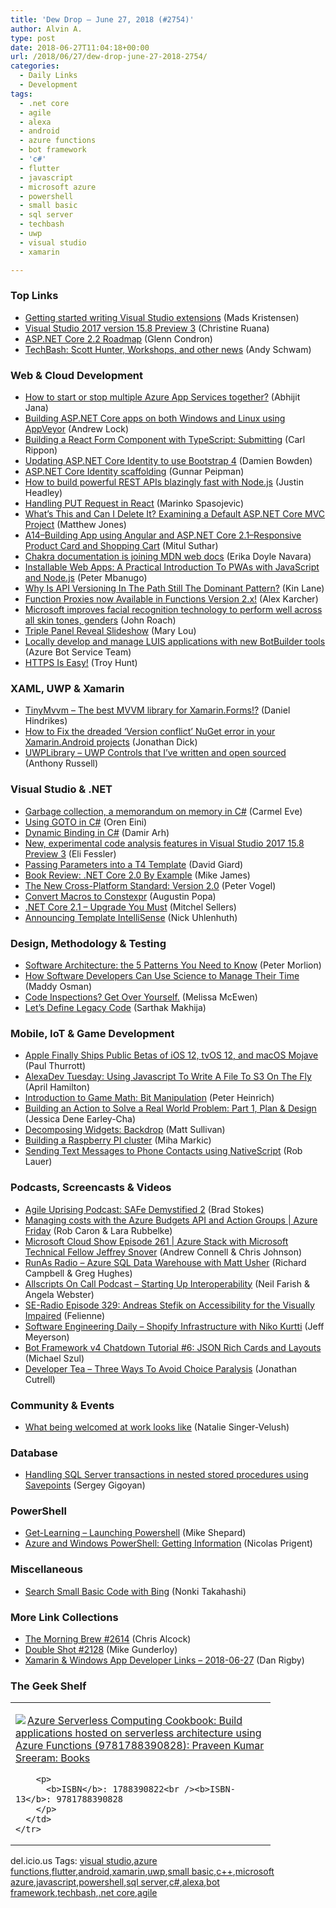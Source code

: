 ```yaml
---
title: 'Dew Drop – June 27, 2018 (#2754)'
author: Alvin A.
type: post
date: 2018-06-27T11:04:18+00:00
url: /2018/06/27/dew-drop-june-27-2018-2754/
categories:
  - Daily Links
  - Development
tags:
  - .net core
  - agile
  - alexa
  - android
  - azure functions
  - bot framework
  - 'c#'
  - flutter
  - javascript
  - microsoft azure
  - powershell
  - small basic
  - sql server
  - techbash
  - uwp
  - visual studio
  - xamarin

---
```

### <a name="top"></a>Top Links

  * <a href="http://feedproxy.google.com/~r/netSlave/~3/kjfeKUEdrvE/" target="_blank">Getting started writing Visual Studio extensions</a> (Mads Kristensen)
  * <a href="https://blogs.msdn.microsoft.com/visualstudio/2018/06/26/visual-studio-2017-version-15-8-preview-3/" target="_blank">Visual Studio 2017 version 15.8 Preview 3</a> (Christine Ruana)
  * <a href="https://github.com/aspnet/Announcements/issues/307" target="_blank">ASP.NET Core 2.2 Roadmap</a> (Glenn Condron)
  * <a href="http://www.schwammysays.net/techbash-scott-hunter-workshops-and-other-news/" target="_blank">TechBash: Scott Hunter, Workshops, and other news</a> (Andy Schwam)



### <a name="web"></a>Web & Cloud Development

  * <a href="https://dailydotnettips.com/how-to-start-or-stop-multiple-azure-app-services-together/" target="_blank">How to start or stop multiple Azure App Services together?</a> (Abhijit Jana)
  * <a href="https://andrewlock.net/building-asp-net-core-apps-on-both-windows-and-linux-using-appveyor/" target="_blank">Building ASP.NET Core apps on both Windows and Linux using AppVeyor</a> (Andrew Lock)
  * <a href="https://www.carlrippon.com/building-a-react-form-component-with-typescript-submitting/" target="_blank">Building a React Form Component with TypeScript: Submitting</a> (Carl Rippon)
  * <a href="https://damienbod.com/2018/06/26/updating-asp-net-core-identity-to-use-bootstrap-4/" target="_blank">Updating ASP.NET Core Identity to use Bootstrap 4</a> (Damien Bowden)
  * <a href="https://gunnarpeipman.com/aspnet/identity-scaffolding/" target="_blank">ASP.NET Core Identity scaffolding</a> (Gunnar Peipman)
  * <a href="https://hackernoon.com/how-to-build-powerful-rest-apis-blazingly-fast-with-node-js-86d6e55a5b34?source=rss----3a8144eabfe3---4" target="_blank">How to build powerful REST APIs blazingly fast with Node.js</a> (Justin Headley)
  * <a href="https://code-maze.com/handling-put-request/" target="_blank">Handling PUT Request in React</a> (Marinko Spasojevic)
  * <a href="http://feedproxy.google.com/~r/ExceptionNotFound/~3/Ywar77jx8pw/" target="_blank">What&#8217;s This and Can I Delete It? Examining a Default ASP.NET Core MVC Project</a> (Matthew Jones)
  * <a href="http://mscodingblog.blogspot.com/2018/06/a14building-app-using-angular-and.html" target="_blank">A14–Building App using Angular and ASP.NET Core 2.1–Responsive Product Card and Shopping Cart</a> (Mitul Suthar)
  * <a href="http://blogs.windows.com/msedgedev/2018/06/26/chakra-docs-mdn-web-docs/?WT.mc_id=DX_MVP4025064" target="_blank">Chakra documentation is joining MDN web docs</a> (Erika Doyle Navara)
  * <a href="https://twilioinc.wpengine.com/2018/06/installable-web-apps-practical-introduction-progressive-web-apps.html" target="_blank">Installable Web Apps: A Practical Introduction To PWAs with JavaScript and Node.js</a> (Peter Mbanugo)
  * <a href="http://apievangelist.com/2018/06/26/why-is-api-versioning-in-the-path-still-the-dominant-pattern/" target="_blank">Why Is API Versioning In The Path Still The Dominant Pattern?</a> (Kin Lane)
  * <a href="https://blogs.msdn.microsoft.com/appserviceteam/2018/06/26/function-proxies-now-available-in-functions-version-2-x/" target="_blank">Function Proxies now Available in Functions Version 2.x!</a> (Alex Karcher)
  * <a href="https://blogs.microsoft.com/ai/gender-skin-tone-facial-recognition-improvement/" target="_blank">Microsoft improves facial recognition technology to perform well across all skin tones, genders</a> (John Roach)
  * <a href="http://feedproxy.google.com/~r/tympanus/~3/qynS_pAghHk/" target="_blank">Triple Panel Reveal Slideshow</a> (Mary Lou)
  * <a href="https://blog.botframework.com/2018/06/26/locally-develop-and-manage-luis-applications-with-new-botbuilder-tools/" target="_blank">Locally develop and manage LUIS applications with new BotBuilder tools</a> (Azure Bot Service Team)
  * <a href="http://feedproxy.google.com/~r/TroyHunt/~3/PY7jGDsD8iI/" target="_blank">HTTPS Is Easy!</a> (Troy Hunt)



### <a name="silverlight"></a>XAML, UWP & Xamarin

  * <a href="https://danielhindrikes.se/index.php/2018/06/26/tinymvvm-the-best-mvvm-library-for-xamarin-forms/" target="_blank">TinyMvvm – The best MVVM library for Xamarin.Forms!?</a> (Daniel Hindrikes)
  * <a href="https://redth.codes/how-to-fix-the-dreaded-version-conflict-nuget-error-in-your-xamarin-android-projects/" target="_blank">How to Fix the dreaded &#8216;Version conflict&#8217; NuGet error in your Xamarin.Android projects</a> (Jonathan Dick)
  * <a href="https://github.com/DotNetRussell/UWPLibrary" target="_blank">UWPLibrary &#8211; UWP Controls that I&#8217;ve written and open sourced</a> (Anthony Russell)



### <a name="dotnet"></a>Visual Studio & .NET

  * <a href="https://blogs.endjin.com/2018/06/garbage-collection-a-memorandum-on-memory-in-csharp/" target="_blank">Garbage collection, a memorandum on memory in C#</a> (Carmel Eve)
  * <a href="http://feedproxy.google.com/~r/AyendeRahien/~3/mU7eO7qQwKc/using-goto-in-c" target="_blank">Using GOTO in C#</a> (Oren Eini)
  * <a href="http://feedproxy.google.com/~r/netCurryRecentArticles/~3/QrNYMvq6rmI/ShowArticle.aspx" target="_blank">Dynamic Binding in C#</a> (Damir Arh)
  * <a href="https://blogs.msdn.microsoft.com/vcblog/2018/06/26/new-experimental-code-analysis-features-in-visual-studio-2017-15-8-preview-3/" target="_blank">New, experimental code analysis features in Visual Studio 2017 15.8 Preview 3</a> (Eli Fessler)
  * <a href="http://davidgiard.com/2018/06/27/PassingParametersIntoAT4Template.aspx" target="_blank">Passing Parameters into a T4 Template</a> (David Giard)
  * <a href="http://www.i-programmer.info/bookreviews/78-visual-studio-a-general-net/11922-net-core-20-by-example.html" target="_blank">Book Review: .NET Core 2.0 By Example</a> (Mike James)
  * <a href="https://visualstudiomagazine.com/blogs/tool-tracker/2018/06/standard-class-library.aspx" target="_blank">The New Cross-Platform Standard: Version 2.0</a> (Peter Vogel)
  * <a href="https://blogs.msdn.microsoft.com/vcblog/2018/06/26/convert-macros-to-constexpr/" target="_blank">Convert Macros to Constexpr</a> (Augustin Popa)
  * <a href="https://mitchelsellers.com/blogs/2018/06/27/net-core-21-upgrade-you-must" target="_blank">.NET Core 2.1 &#8211; Upgrade You Must</a> (Mitchel Sellers)
  * <a href="https://blogs.msdn.microsoft.com/vcblog/2018/06/26/template-intellisense/" target="_blank">Announcing Template IntelliSense</a> (Nick Uhlenhuth)



### <a name="design"></a>Design, Methodology & Testing

  * <a href="https://blog.ndepend.com/software-architecture-5-patterns-you-need-know/" target="_blank">Software Architecture: the 5 Patterns You Need to Know</a> (Peter Morlion)
  * <a href="https://www.7pace.com/blog/how-software-developers-can-use-science-to-manage-their-time" target="_blank">How Software Developers Can Use Science to Manage Their Time</a> (Maddy Osman)
  * <a href="http://feedproxy.google.com/~r/SubMain/~3/uUttCJQQTf4/" target="_blank">Code Inspections? Get Over Yourself.</a> (Melissa McEwen)
  * <a href="https://dzone.com/articles/lets-define-legacy-code?utm_medium=feed&utm_source=feedpress.me&utm_campaign=Feed%3A+dzone%2Fdevops" target="_blank">Let&#8217;s Define Legacy Code</a> (Sarthak Makhija)



### <a name="mobile"></a>Mobile, IoT & Game Development

  * <a href="https://www.thurrott.com/mobile/ios/161974/apple-finally-ships-public-betas-ios-12-tvos-12-macos-mojave" target="_blank">Apple Finally Ships Public Betas of iOS 12, tvOS 12, and macOS Mojave</a> (Paul Thurrott)
  * <a href="https://lovemyecho.com/2018/06/26/alexadev-tuesday-using-javascript-write-file-s3-on-the-fly/" target="_blank">AlexaDev Tuesday: Using Javascript To Write A File To S3 On The Fly</a> (April Hamilton)
  * <a href="https://developer.amazon.com/blogs/appstore/post/11854d23-f795-48f1-8e09-6b69f88b3a62/introduction-to-game-math-bit-manipulation" target="_blank">Introduction to Game Math: Bit Manipulation</a> (Peter Heinrich)
  * <a href="https://medium.com/google-developers/building-an-action-to-solve-a-real-world-problem-part-1-plan-design-2a701fa004c8?source=rss----2e5ce7f173a5---4" target="_blank">Building an Action to Solve a Real World Problem: Part 1, Plan & Design</a> (Jessica Dene Earley-Cha)
  * <a href="https://medium.com/flutter-io/decomposing-widgets-backdrop-b5c664fb9cf4?source=rss----4da7dfd21a33---4" target="_blank">Decomposing Widgets: Backdrop</a> (Matt Sullivan)
  * <a href="http://feedproxy.google.com/~r/RighthandBlogs/~3/m9UiJh8GU_o/post.aspx" target="_blank">Building a Raspberry PI cluster</a> (Miha Markic)
  * <a href="https://www.nativescript.org/blog/sending-text-messages-to-phone-contacts-using-nativescript" target="_blank">Sending Text Messages to Phone Contacts using NativeScript</a> (Rob Lauer)



### <a name="podcasts"></a>Podcasts, Screencasts & Videos

  * <a href="https://coalition.agileuprising.com/t/podcast-safe-demystified-2/1710" target="_blank">Agile Uprising Podcast: SAFe Demystified 2</a> (Brad Stokes)
  * <a href="https://channel9.msdn.com/Shows/Azure-Friday/Managing-costs-with-the-Azure-Budgets-API-and-Action-Groups?WT.mc_id=DX_MVP4025064" target="_blank">Managing costs with the Azure Budgets API and Action Groups | Azure Friday</a> (Rob Caron & Lara Rubbelke)
  * <a href="http://feeds.microsoftcloudshow.com/~r/microsoftcloudshowepisodes/~3/CQFhdTLA6t8/261-azure-stack-with-microsoft-technical-fellow-jeffrey-snover" target="_blank">Microsoft Cloud Show Episode 261 | Azure Stack with Microsoft Technical Fellow Jeffrey Snover</a> (Andrew Connell & Chris Johnson)
  * <a href="http://feedproxy.google.com/~r/RunaAsRadioWma/~3/8CIiLSpgXng/default.aspx" target="_blank">RunAs Radio &#8211; Azure SQL Data Warehouse with Matt Usher</a> (Richard Campbell & Greg Hughes)
  * <a href="http://podcast.allscripts.com/e/starting-up-interoperability/" target="_blank">Allscripts On Call Podcast &#8211; Starting Up Interoperability</a> (Neil Farish & Angela Webster)
  * <a href="http://feedproxy.google.com/~r/se-radio/~3/yKaw4o2ZMcU/" target="_blank">SE-Radio Episode 329: Andreas Stefik on Accessibility for the Visually Impaired</a> (Felienne)
  * <a href="https://softwareengineeringdaily.com/2018/06/27/shopify-infrastructure-with-niko-kurtti/" target="_blank">Software Engineering Daily &#8211; Shopify Infrastructure with Niko Kurtti</a> (Jeff Meyerson)
  * <a href="http://www.youtube.com/watch?v=yy4TB27tT_Y" target="_blank">Bot Framework v4 Chatdown Tutorial #6: JSON Rich Cards and Layouts</a> (Michael Szul)
  * <a href="http://developertea.simplecast.fm/choice-paralysis" target="_blank">Developer Tea &#8211; Three Ways To Avoid Choice Paralysis</a> (Jonathan Cutrell)



### <a name="events"></a>Community & Events

  * <a href="https://news.microsoft.com/life/lgbtq_culture/" target="_blank">What being welcomed at work looks like</a> (Natalie Singer-Velush)



### <a name="sql"></a>Database

  * <a href="http://feedproxy.google.com/~r/MSSQLTips-LatestSqlServerTips/~3/6jhgp96S8vQ/tip.asp" target="_blank">Handling SQL Server transactions in nested stored procedures using Savepoints</a> (Sergey Gigoyan)



### <a name="ps"></a>PowerShell

  * <a href="https://powershellstation.com/2018/06/26/launching-powershell/" target="_blank">Get-Learning – Launching Powershell</a> (Mike Shepard)
  * <a href="https://www.red-gate.com/simple-talk/sysadmin/powershell/azure-and-windows-powershell-getting-information/" target="_blank">Azure and Windows PowerShell: Getting Information</a> (Nicolas Prigent)



### <a name="misc"></a>Miscellaneous

  * <a href="https://blogs.msdn.microsoft.com/smallbasic/2018/06/26/search-small-basic-code-with-bing/" target="_blank">Search Small Basic Code with Bing</a> (Nonki Takahashi)



### <a name="links"></a>More Link Collections

  * <a href="http://feedproxy.google.com/~r/ReflectivePerspective/~3/aK1fII0L2Yc/" target="_blank">The Morning Brew #2614</a> (Chris Alcock)
  * <a href="https://afreshcup.com/home/2018/06/27/double-shot-2128.html" target="_blank">Double Shot #2128</a> (Mike Gunderloy)
  * <a href="https://links.danrigby.com/2018/06/app-developer-links-2018-06-27/" target="_blank">Xamarin & Windows App Developer Links &#8211; 2018-06-27</a> (Dan Rigby)



### <a name="shelf"></a>The Geek Shelf

<div class="wlWriterEditableSmartContent" id="scid:7dc1bd33-94bd-46fd-a20b-0131235bcd47:c483c034-65f4-49fc-afa9-7b940f42fbab" style="margin: 0px; padding: 0px; float: none; display: inline;">
  <table cellspacing="0" cellpadding="2" width="400" border="0" unselectable="on">
    <tr>
      <td valign="top" width="400">
        <p>
          <a title="Azure Serverless Computing Cookbook: Build applications hosted on serverless architecture using Azure Functions (9781788390828): Praveen Kumar Sreeram: Books" href="https://www.amazon.com/exec/obidos/ASIN/1788390822/amavin-20"><img data-recalc-dims="1" decoding="async" src="https://i0.wp.com/images-na.ssl-images-amazon.com/images/I/51d-JwNzpCL._AC_US218_.jpg?w=660&#038;ssl=1" border="0" align="left" style="float:left" />Azure Serverless Computing Cookbook: Build applications hosted on serverless architecture using Azure Functions (9781788390828): Praveen Kumar Sreeram: Books</a>
        </p>
        
        <p>
          <b>ISBN</b>: 1788390822<br /><b>ISBN-13</b>: 9781788390828
        </p>
      </td>
    </tr>
  </table>
</div>



<div class="wlWriterEditableSmartContent" id="scid:77ECF5F8-D252-44F5-B4EB-D463C5396A79:1acbfbdb-4128-430b-bb6c-86aa6a9c98ad" style="margin: 0px; padding: 0px; float: none; display: inline;">
  del.icio.us Tags: <a href="http://del.icio.us/popular/visual+studio" rel="tag">visual studio</a>,<a href="http://del.icio.us/popular/azure+functions" rel="tag">azure functions</a>,<a href="http://del.icio.us/popular/flutter" rel="tag">flutter</a>,<a href="http://del.icio.us/popular/android" rel="tag">android</a>,<a href="http://del.icio.us/popular/xamarin" rel="tag">xamarin</a>,<a href="http://del.icio.us/popular/uwp" rel="tag">uwp</a>,<a href="http://del.icio.us/popular/small+basic" rel="tag">small basic</a>,<a href="http://del.icio.us/popular/c%2b%2b" rel="tag">c++</a>,<a href="http://del.icio.us/popular/microsoft+azure" rel="tag">microsoft azure</a>,<a href="http://del.icio.us/popular/javascript" rel="tag">javascript</a>,<a href="http://del.icio.us/popular/powershell" rel="tag">powershell</a>,<a href="http://del.icio.us/popular/sql+server" rel="tag">sql server</a>,<a href="http://del.icio.us/popular/c%23" rel="tag">c#</a>,<a href="http://del.icio.us/popular/alexa" rel="tag">alexa</a>,<a href="http://del.icio.us/popular/bot+framework" rel="tag">bot framework</a>,<a href="http://del.icio.us/popular/techbash" rel="tag">techbash</a>,<a href="http://del.icio.us/popular/.net+core" rel="tag">.net core</a>,<a href="http://del.icio.us/popular/agile" rel="tag">agile</a>
</div>